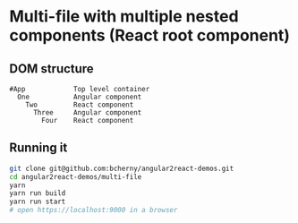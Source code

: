 # Multi-file with multiple nested components (React root component)

## DOM structure

```
#App            Top level container
  One           Angular component
    Two         React component
      Three     Angular component
        Four    React component
```

## Running it

```sh
git clone git@github.com:bcherny/angular2react-demos.git
cd angular2react-demos/multi-file
yarn
yarn run build
yarn run start
# open https://localhost:9000 in a browser
```
